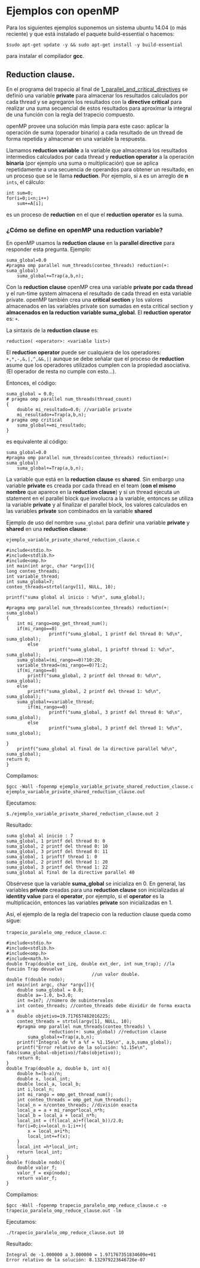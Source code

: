 # Ejemplos con openMP

Para los siguientes ejemplos suponemos un sistema ubuntu 14.04 (o más reciente) y que está instalado el paquete build-essential o hacemos:

```
$sudo apt-get update -y && sudo apt-get install -y build-essential
```

para instalar el compilador **gcc**.


## Reduction clause.

En el programa del trapecio al final de [1_parallel_and_critical_directives](../1_parallel_and_critical_directives) se definió una variable **private** para almacenar los resultados calculados por cada thread y se agregaron los resultados con la **directive critical** para realizar una suma secuencial de estos resultados para aproximar la integral de una función con la regla del trapecio compuesto.

openMP provee una solución más limpia para este caso: aplicar la operación de suma (operador binario) a cada resultado de un thread de forma repetida y almacenar en una variable la respuesta.

Llamamos **reduction variable** a la variable que almacenará los resultados intermedios calculados por cada thread y **reduction operator** a la operación **binaria** (por ejemplo una suma o multiplicación) que se aplica repetidamente a una secuencia de operandos para obtener un resultado, en un proceso que se le llama **reduction**. Por ejemplo, si ```A``` es un arreglo de **n** ```ints```, el cálculo:

```
int sum=0;
for(i=0;i<n;i++)
	sum+=A[i];
``` 

es un proceso de **reduction** en el que el **reduction operator** es la suma.

### ¿Cómo se define en openMP una **reduction variable**?

En openMP usamos la **reduction clause** en la **parallel directive** para responder esta pregunta. Ejemplo:

```
suma_global=0.0
#pragma omp parallel num_threads(conteo_threads) reduction(+: suma_global)
	suma_global+=Trap(a,b,n);

```

Con la **reduction clause** openMP crea una variable **private por cada thread** y el run-time system almacena el resultado de cada thread en esta variable private. openMP también crea una **critical section** y los valores almacenados en las variables private son sumadas en esta critical section y **almacenados en la reduction variable suma_global**. El **reduction operator** es: ```+```.

La sintaxis de la **reduction clause** es:

```
reduction( <operator>: <variable list>)
```

El **reduction operator** puede ser cualquiera de los operadores: ```+,*,-,&,|,^,&&,||``` aunque se debe señalar que el proceso de **reduction** asume que los operadores utilizados cumplen con la propiedad asociativa. (El operador de resta no cumple con esto...).

Entonces, el código:


```
suma_global = 0.0;
# pragma omp parallel num_threads(thread_count)
{
	double mi_resultado=0.0; //variable private
	mi_resultado+=Trap(a,b,n);
# pragma omp critical
	suma_global+=mi_resultado;
}
```

es equivalente al código:

```
suma_global=0.0
#pragma omp parallel num_threads(conteo_threads) reduction(+: suma_global)
	suma_global+=Trap(a,b,n);

```

La variable que está en la **reduction clause** es **shared**. Sin embargo una variable **private** es creada por cada thread en el team (**con el mismo nombre** que aparece en la **reduction clause**) y si un thread ejecuta un statement en el parallel block que involucra a la variable, entonces se utiliza la variable **private** y al finalizar el parallel block, los valores calculados en las variables **private** son combinados en la variable **shared**


Ejemplo de uso del nombre ```suma_global``` para definir una variable **private** y **shared** en una **reduction clause**:

```ejemplo_variable_private_shared_reduction_clause.c```

```
#include<stdio.h>
#include<stdlib.h>
#include<omp.h>
int main(int argc, char *argv[]){
long conteo_threads;
int variable_thread;
int suma_global=7;
conteo_threads=strtol(argv[1], NULL, 10);

printf("suma global al inicio : %d\n", suma_global);

#pragma omp parallel num_threads(conteo_threads) reduction(+: suma_global)
{
	int mi_rango=omp_get_thread_num();
	if(mi_rango==0)
                printf("suma_global, 1 printf del thread 0: %d\n", suma_global);
        else
                printf("suma_global, 1 prinftf thread 1: %d\n", suma_global);
	suma_global=(mi_rango==0)?10:20;
	variable_thread=(mi_rango==0)?1:2;
	if(mi_rango==0)
		printf("suma_global, 2 printf del thread 0: %d\n", suma_global);
	else
		printf("suma_global, 2 printf del thread 1: %d\n", suma_global);
	suma_global+=variable_thread;
        if(mi_rango==0)
                printf("suma_global, 3 printf del thread 0: %d\n", suma_global);
        else
                printf("suma_global, 3 printf del thread 1: %d\n", suma_global);

}
	printf("suma_global al final de la directive parallel %d\n", suma_global);
return 0;
}

```

Compilamos:

```
$gcc -Wall -fopenmp ejemplo_variable_private_shared_reduction_clause.c ejemplo_variable_private_shared_reduction_clause.out 
```

Ejecutamos:

```
$./ejemplo_variable_private_shared_reduction_clause.out 2
```

Resultado:

```
suma global al inicio : 7
suma_global, 1 printf del thread 0: 0
suma_global, 2 printf del thread 0: 10
suma_global, 3 printf del thread 0: 11
suma_global, 1 prinftf thread 1: 0
suma_global, 2 printf del thread 1: 20
suma_global, 3 printf del thread 1: 22
suma_global al final de la directive parallel 40
```

Obsérvese que la variable **suma_global** se inicializa en 0. En general, las variables **private** creadas para una **reduction clause** son inicializadas al **identity value** para el **operator**, por ejemplo, si el **operator** es la multiplicación, entonces las variables **private** son inicializadas en 1.

Así, el ejemplo de la regla del trapecio con la reduction clause queda como sigue:


```trapecio_paralelo_omp_reduce_clause.c```:

```
#include<stdio.h>
#include<stdlib.h>
#include<omp.h>
#include<math.h>
double Trap(double ext_izq, double ext_der, int num_trap); //la función Trap devuelve
                                //un valor double.
double f(double nodo);
int main(int argc, char *argv[]){
    double suma_global = 0.0;
    double a=-1.0, b=3.0;
    int n=1e7; //número de subintervalos
    int conteo_threads; //conteo_threads debe dividir de forma exacta a n
    double objetivo=19.717657482016225;
    conteo_threads = strtol(argv[1], NULL, 10);
    #pragma omp parallel num_threads(conteo_threads) \
    			reduction(+: suma_global) //reduction clause
        suma_global+=Trap(a,b,n);
    printf("Integral de %f a %f = %1.15e\n", a,b,suma_global);
    printf("Error relativo de la solución: %1.15e\n", fabs(suma_global-objetivo)/fabs(objetivo));
    return 0;
}
double Trap(double a, double b, int n){
    double h=(b-a)/n;
    double x, local_int;
    double local_a, local_b;
    int i,local_n;
    int mi_rango = omp_get_thread_num();
    int conteo_threads = omp_get_num_threads();
    local_n = n/conteo_threads; //división exacta
    local_a = a + mi_rango*local_n*h;
    local_b = local_a + local_n*h;
    local_int = (f(local_a)+f(local_b))/2.0;
    for(i=0;i<=local_n-1;i++){
        x = local_a+i*h;
        local_int+=f(x);
    }
    local_int =h*local_int;
    return local_int;
}
double f(double nodo){
    double valor_f;
    valor_f = exp(nodo);
    return valor_f;
}
```

Compilamos:

```
$gcc -Wall -fopenmp trapecio_paralelo_omp_reduce_clause.c -o trapecio_paralelo_omp_reduce_clause.out -lm
```

Ejecutamos:

```
./trapecio_paralelo_omp_reduce_clause.out 10
```

Resultado:

```
Integral de -1.000000 a 3.000000 = 1.971767351834609e+01
Error relativo de la solución: 8.132979223646726e-07
```






